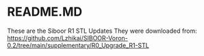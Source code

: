 # README.MD

These are the Siboor R1 STL Updates
They were downloaded from: https://github.com/Lzhikai/SIBOOR-Voron-0.2/tree/main/supplementary/R0_Upgrade_R1-STL